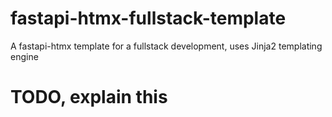 # fastapi-htmx-fullstack-template
A fastapi-htmx template for a fullstack development, uses Jinja2 templating engine

# TODO, explain this 
